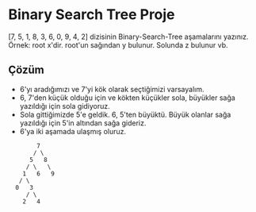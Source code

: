 # Binary Search Tree Proje

[7, 5, 1, 8, 3, 6, 0, 9, 4, 2] dizisinin Binary-Search-Tree aşamalarını yazınız.
Örnek: root x'dir. root'un sağından y bulunur. Solunda z bulunur vb.

## Çözüm
- 6'yı aradığımızı ve 7'yi kök olarak seçtiğimizi varsayalım.
- 6, 7'den küçük olduğu için ve kökten küçükler sola, büyükler sağa yazıldığı için sola gidiyoruz.
- Sola gittiğimizde 5'e geldik. 6, 5'ten büyüktü. Büyük olanlar sağa yazıldığı için 5'in altından sağa gideriz.
- 6'ya iki aşamada ulaşmış oluruz.

```
        7
       / \
      5   8
     / \   \
    1   6   9
   / \   
  0   3 
     / \
    2   4
```